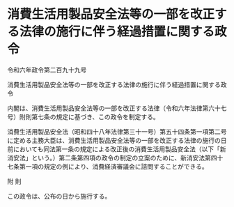# 消費生活用製品安全法等の一部を改正する法律の施行に伴う経過措置に関する政令

令和六年政令第二百九十九号

消費生活用製品安全法等の一部を改正する法律の施行に伴う経過措置に関する政令

内閣は、消費生活用製品安全法等の一部を改正する法律（令和六年法律第六十七号）附則第七条の規定に基づき、この政令を制定する。

消費生活用製品安全法（昭和四十八年法律第三十一号）第五十四条第一項第二号に定める主務大臣は、消費生活用製品安全法等の一部を改正する法律の施行の日前においても同法第一条の規定による改正後の消費生活用製品安全法（以下「新消安法」という。）第二条第四項の政令の制定の立案のために、新消安法第四十七条第一項の規定の例により、消費経済審議会に諮問することができる。

附 則

この政令は、公布の日から施行する。
